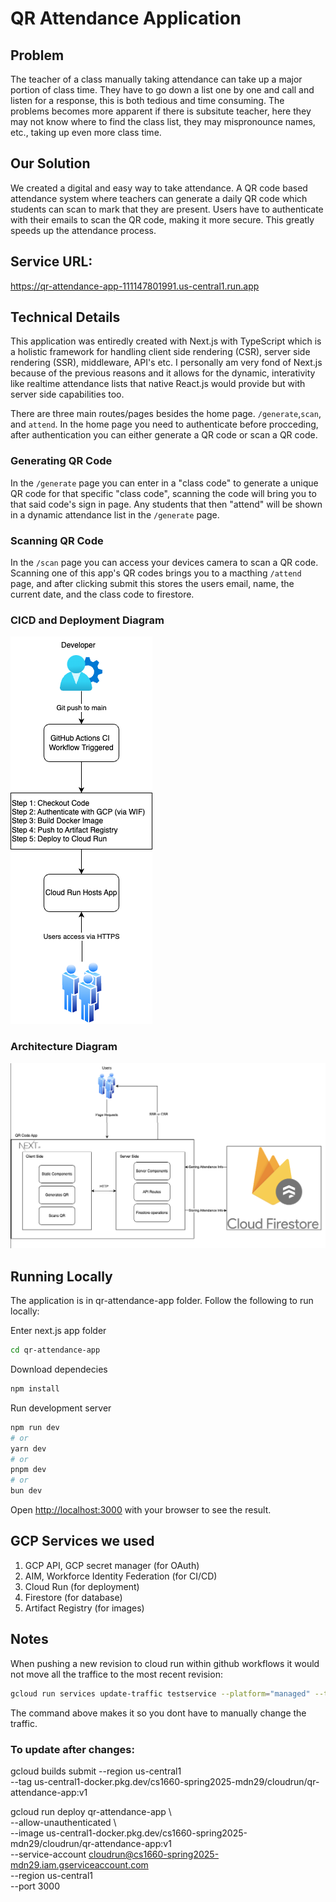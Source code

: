 # QR Attendance Application
## Problem
The teacher of a class manually taking attendance can take up a major portion of class time. They have to go down a list one by one and call and listen for a response, this is both tedious and time consuming. The problems becomes more apparent if there is subsitute teacher, here they may not know where to find the class list, they may mispronounce names, etc., taking up even more class time.

## Our Solution
We created a digital and easy way to take attendance. A QR code based attendance system where teachers can generate a daily QR code which students can scan to mark that they are present. Users have to authenticate with their emails to scan the QR code, making it more secure. This greatly speeds up the attendance process.

## Service URL: 
https://qr-attendance-app-111147801991.us-central1.run.app

## Technical Details
This application was entiredly created with Next.js with TypeScript which is a holistic framework for handling client side rendering (CSR), server side rendering (SSR), middleware, API's etc. I personally am very fond of Next.js because of the previous reasons and it allows for the dynamic, interativity like realtime attendance lists that native React.js would provide but with server side capabilities too. 

There are three main routes/pages besides the home page. `/generate`,`scan`, and `attend`. In the home page you need to authenticate before procceding, after authentication you can either generate a QR code or scan a QR code.

### Generating QR Code
In the `/generate` page you can enter in a "class code" to generate a unique QR code for that specific "class code", scanning the code will bring you to that said code's sign in page. Any students that then "attend" will be shown in a dynamic attendance list in the `/generate` page.

### Scanning QR Code
In the `/scan` page you can access your devices camera to scan a QR code. Scanning one of this app's QR codes brings you to a macthing `/attend` page, and after clicking submit this stores the users email, name, the current date, and the class code to firestore.

### CICD and Deployment Diagram
![CICD Diagram](CICD-QR.png)

### Architecture Diagram
![Architecture Diagram](ArchDia.png)

## Running Locally
The application is in qr-attendance-app folder. Follow the following to run locally: 

Enter next.js app folder
```bash
cd qr-attendance-app
```
Download dependecies
```bash
npm install
```
Run development server 
```bash
npm run dev
# or
yarn dev
# or
pnpm dev
# or
bun dev
```
Open [http://localhost:3000](http://localhost:3000) with your browser to see the result.


## GCP Services we used 
1. GCP API, GCP secret manager (for OAuth)
2. AIM, Workforce Identity Federation (for CI/CD)
3. Cloud Run (for deployment)
4. Firestore (for database)
5. Artifact Registry (for images)


  
## Notes
When pushing a new revision to cloud run within github workflows it would not move all the traffice to the most recent revision:
```bash
gcloud run services update-traffic testservice --platform="managed" --to-latest
```
The command above makes it so you dont have to manually change the traffic.

### To update after changes:
gcloud builds submit --region us-central1 \
  --tag us-central1-docker.pkg.dev/cs1660-spring2025-mdn29/cloudrun/qr-attendance-app:v1

 gcloud run deploy qr-attendance-app \      
  --allow-unauthenticated \                                                             
  --image us-central1-docker.pkg.dev/cs1660-spring2025-mdn29/cloudrun/qr-attendance-app:v1 \
  --service-account cloudrun@cs1660-spring2025-mdn29.iam.gserviceaccount.com \
  --region us-central1 \
  --port 3000
